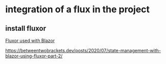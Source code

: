 # integration of a flux in the project

## install fluxor

[Fluxor used with Blazor](https://github.com/mrpmorris/Fluxor/tree/master/Tutorials/02-Blazor/02A-StateActionsReducersTutorial)

https://betweentwobrackets.dev/posts/2020/07/state-management-with-blazor-using-fluxor-part-2/

